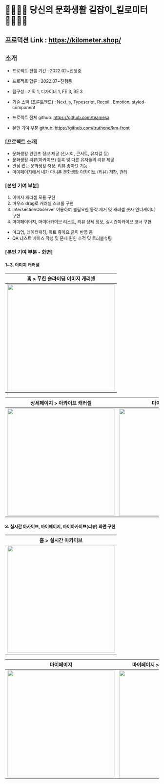 # 🚶‍♂️🚶‍♀️ 당신의 문화생활 길잡이_킬로미터🚶‍♂️🚶‍♀️
## 프로덕션 Link : https://kilometer.shop/

## 소개

- 프로젝트 진행 기간 : 2022.02~진행중
- 프로젝트 합류 : 2022.07~진행중
- 팀구성 : 기획 1, 디자이너 1, FE 3, BE 3
- 기술 스택 (프론트엔드) : Next.js, Typescript, Recoil , Emotion, styled-component

- 프로젝트 전체 github: https://github.com/teamesa
- 본인 기여 부분 github: https://github.com/truthone/km-front

### [프로젝트 소개]
- 문화생활 컨텐츠 정보 제공 (전시회, 콘서트, 뮤지컬 등)
- 문화생활 리뷰(아카이브) 등록 및 다른 유저들의 리뷰 제공
- 관심 있는 문화생활 저장, 리뷰 좋아요 기능
- 마이페이지에서 내가 다녀온 문화생활 아카이브 (리뷰) 저장, 관리

### [본인 기여 부분]
1. 이미지 캐러셀 모듈 구현
2. 마우스 drag로 캐러셀 스크롤 구현
3. IntersectionObserver 이용하여 불필요한 동작 제거 및 캐러셀 숫자 인디케이터 구현
4. 마이페이이지, 마이아카이브 리스트, 리뷰 상세 정보, 실시간아카이브 코너 구현 
  - 마크업, 데이터패칭, 하트 좋아요 클릭 반영 등
- QA 테스트 케이스 작성 및 문제 원인 추적 및 트러블슈팅

### [본인 기여 부분 - 화면]

#### 1~3. 이미지 캐러셀
  | 홈 > 무한 슬라이딩 이미지 캐러셀 | 
  | ----------------------------------|
  |<img src="https://user-images.githubusercontent.com/32234327/231048224-dfa93ffc-8daf-4a70-87b5-4b000f403634.gif" width="350px">|
 
  
  | 상세페이지 > 아카이브 캐러셀 | 마이아카이브 캐러셀 |
  | ------------------- |------------------- |
  | <img src="https://user-images.githubusercontent.com/32234327/231051507-ab026d35-c3cd-4926-8361-605c8b5e2f63.gif" width="350px">|<img src="https://user-images.githubusercontent.com/32234327/231051541-90e00c5d-f597-4a88-86f4-cae215790a7e.gif" width="350px">|


#### 3. 실시간 아카이브, 마이페이지, 마이아카이브(리뷰) 화면 구현 
  | 홈 > 실시간 아카이브 |
  | ------------------- |
  |<img src="https://user-images.githubusercontent.com/32234327/231049947-847292df-019e-4d0d-a2b0-cca5018ea7a4.gif" width="350px">|

  | 마이페이지 | 마이페이지 > 마이 아카이브 (나의 리뷰) |
  | ------------------- |------------------- |
  | <img src="https://user-images.githubusercontent.com/32234327/231049810-fb7527b0-0031-4b41-a064-f83c254bb529.png" width="350px">|<img src="https://user-images.githubusercontent.com/32234327/231049856-42daf2dd-88cd-4c24-8e31-2dff88813a64.png" width="350px">|


